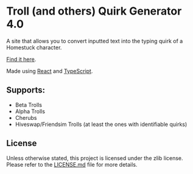 # Troll (and others) Quirk Generator 4.0

A site that allows you to convert inputted text into the typing quirk of a Homestuck character.

[Find it here][website-link].

Made using [React][react] and [TypeScript][ts].

## Supports:
* Beta Trolls
* Alpha Trolls
* Cherubs
* Hiveswap/Friendsim Trolls (at least the ones with identifiable quirks)

## License
Unless otherwise stated, this project is licensed under the zlib license. Please refer to the [LICENSE.md](LICENSE.md) file for more details.

[website-link]: https://quaternionmark.github.io/homestuck_quirk/
[ts]: https://www.typescriptlang.org
[react]: https://reactjs.org/
